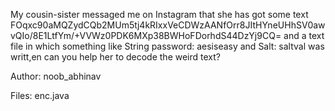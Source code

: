 My cousin-sister messaged me on Instagram that she has got some text FOqxc90aMQZydCQb2MUm5tj4kRIxxVeCDWzAANfOrr8JItHYneUHhSV0awvQIo/8E1LtfYm/+VVWz0PDK6MXp38BWHoFDorhdS44DzYj9CQ= and a text file in which something like String password: aesiseasy and Salt: saltval was writt,en can you help her to decode the weird text?

Author: noob_abhinav

Files: enc.java
